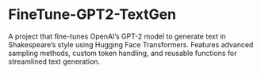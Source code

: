 # FineTune-GPT2-TextGen
A project that fine-tunes OpenAI’s GPT-2 model to generate text in Shakespeare’s style using Hugging Face Transformers. Features advanced sampling methods, custom token handling, and reusable functions for streamlined text generation.
